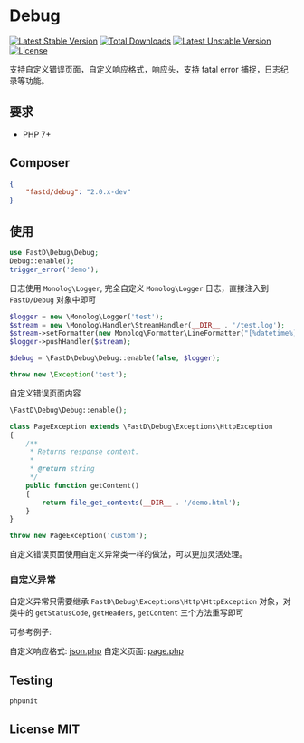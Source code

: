 # Debug

[![Latest Stable Version](https://poser.pugx.org/fastd/debug/v/stable)](https://packagist.org/packages/fastd/debug) [![Total Downloads](https://poser.pugx.org/fastd/debug/downloads)](https://packagist.org/packages/fastd/debug) [![Latest Unstable Version](https://poser.pugx.org/fastd/debug/v/unstable)](https://packagist.org/packages/fastd/debug) [![License](https://poser.pugx.org/fastd/debug/license)](https://packagist.org/packages/fastd/debug)

支持自定义错误页面，自定义响应格式，响应头，支持 fatal error 捕捉，日志纪录等功能。

## 要求

* PHP 7+

## Composer

```json
{
    "fastd/debug": "2.0.x-dev"
}
```

## 使用

```php
use FastD\Debug\Debug;
Debug::enable();
trigger_error('demo');
```

日志使用 `Monolog\Logger`, 完全自定义 `Monolog\Logger` 日志，直接注入到 `FastD/Debug` 对象中即可

```php
$logger = new \Monolog\Logger('test');
$stream = new \Monolog\Handler\StreamHandler(__DIR__ . '/test.log');
$stream->setFormatter(new Monolog\Formatter\LineFormatter("[%datetime%] >> %level_name%: >> %message% >> %context% >> %extra%\n"));
$logger->pushHandler($stream);

$debug = \FastD\Debug\Debug::enable(false, $logger);

throw new \Exception('test');
```

自定义错误页面内容

```php
\FastD\Debug\Debug::enable();

class PageException extends \FastD\Debug\Exceptions\HttpException
{
    /**
     * Returns response content.
     *
     * @return string
     */
    public function getContent()
    {
        return file_get_contents(__DIR__ . '/demo.html');
    }
}

throw new PageException('custom');
```

自定义错误页面使用自定义异常类一样的做法，可以更加灵活处理。

### 自定义异常

自定义异常只需要继承 `FastD\Debug\Exceptions\Http\HttpException` 对象，对类中的 `getStatusCode`, `getHeaders`, `getContent` 三个方法重写即可

可参考例子:

自定义响应格式: [json.php](examples/json.php)
自定义页面: [page.php](examples/page.php)

## Testing

```
phpunit
```

## License MIT
